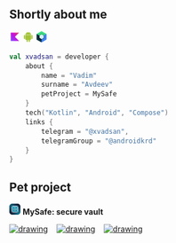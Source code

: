 

## Shortly about me  
<img src="https://github.com/devicons/devicon/blob/master/icons/kotlin/kotlin-original.svg" alt="drawing" width="20"/> <img src="https://github.com/devicons/devicon/blob/master/icons/android/android-plain.svg" alt="drawing" width="20"/> <img src="https://github.com/devicons/devicon/blob/master/icons/jetpackcompose/jetpackcompose-original.svg" alt="drawing" width="20"/>
```kotlin
val xvadsan = developer {
    about {
        name = "Vadim"
        surname = "Avdeev"
        petProject = MySafe
    }
    tech("Kotlin", "Android", "Compose")
    links {
        telegram = "@xvadsan",
        telegramGroup = "@androidkrd"
    }
}
```

## Pet project
<a href="https://play.google.com/store/apps/details?id=ru.devrobots.privateCard&hl=ru&gl=US"><img src="https://github.com/xvadsan/BlankMVVM/blob/develop/app/src/main/res/drawable/am_icon.webp" alt="drawing" width="20"/></a>  **MySafe: secure vault**

<a href="https://www.rustore.ru/catalog/app/ru.devrobots.privateCard"><img src="https://github.com/xvadsan/BlankMVVM/blob/develop/app/src/main/res/drawable/rustore.png" alt="drawing" height="25"/></a>&nbsp;&nbsp;&nbsp;
<a href="https://play.google.com/store/apps/details?id=ru.devrobots.privateCard&hl=ru&gl=US"><img src="https://github.com/xvadsan/BlankMVVM/blob/develop/app/src/main/res/drawable/playmarket.png" alt="drawing" height="25"/></a>&nbsp;&nbsp;&nbsp;
<a href="https://4pda.to/forum/index.php?showtopic=1044749&st=0#entry113972880"><img src="https://github.com/xvadsan/BlankMVVM/blob/develop/app/src/main/res/drawable/4pda.png" alt="drawing" height="25"/></a>
